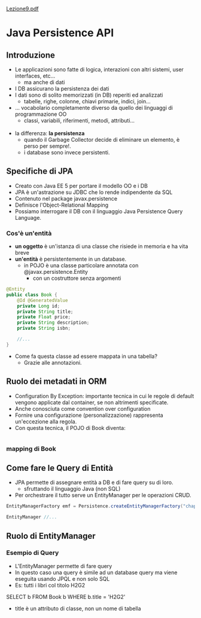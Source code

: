 [Lezione9.pdf](/slides/)

# Java Persistence API

## Introduzione
- Le applicazioni sono fatte di logica, interazioni con altri sistemi, user interfaces, etc...
    - ma anche di dati
- I DB assicurano la persistenza dei dati
- I dati sono di solito memorizzati (in DB) reperiti ed analizzati
    - tabelle, righe, colonne, chiavi primarie, indici, join...
- ... vocabolario completamente diverso da quello dei linguaggi di programmazione OO
    - classi, variabili, riferimenti, metodi, attributi...
<br><br>
- la differenza: **la persistenza**
    - quando il Garbage Collector decide di eliminare un elemento, è perso per sempre!.
    - i database sono invece persistenti.

## Specifiche di JPA
- Creato con Java EE 5 per portare il modello OO e i DB
- JPA è un'astrazione su JDBC che lo rende indipendente da SQL
- Contenuto nel package javax.persistence
- Definisce l'Object-Relational Mapping
- Possiamo interrogare il DB con il linguaggio Java Persistence Query Language.

### Cos'è un'entità
- **un oggetto** è un'istanza di una classe che risiede in memoria e ha vita breve
- **un'entità** è persistentemente in un database.
    - in POJO è una classe particolare annotata con @javax.persistence.Entity
        - con un costruttore senza argomenti

```Java
@Entity
public class Book {
    @Id @GeneratedValue
    private Long id;
    private String title;
    private Float price;
    private String description;
    private String isbn;

    //...
}
```
- Come fa questa classe ad essere mappata in una tabella?
    - Grazie alle annotazioni.

## Ruolo dei metadati in ORM
- Configuration By Exception: importante tecnica in cui le regole di default vengono applicate dal container, se non altrimenti specificate.
- Anche conosciuta come convention over configuration
- Fornire una configurazione (personalizzazione) rappresenta un'eccezione alla regola.
- Con questa tecnica, il POJO di Book diventa:

```Java

```
### mapping di Book

## Come fare le Query di Entità
- JPA permette di assegnare entità a DB e di fare query su di loro.
    - sfruttando il linguaggio Java (non SQL)
- Per orchestrare il tutto serve un EntityManager per le operazioni CRUD.

```Java
EntityManagerFactory emf = Persistence.createEntityManagerFactory("chapter04PU")

EntityManager //...
```

## Ruolo di EntityManager

### Esempio di Query
- L'EntityManager permette di fare query
- In questo caso una query è simile ad un database query ma viene eseguita usando JPQL e non solo SQL
- Es: tutti i libri col titolo H2G2

SELECT b FROM Book b WHERE b.title = 'H2G2'
- title è un attributo di classe, non un nome di tabella